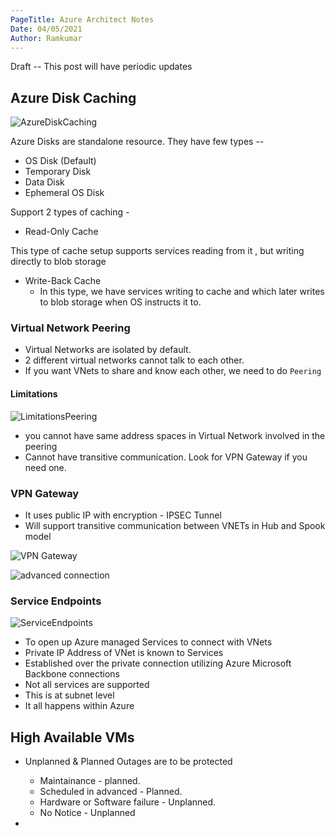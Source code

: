 ```yaml
---
PageTitle: Azure Architect Notes
Date: 04/05/2021
Author: Ramkumar
---
```


Draft -- This post will have periodic updates

## Azure Disk Caching 

![AzureDiskCaching](/img/azure/AzureDisksCaching.png)

Azure Disks are standalone resource. They have few types -- 

- OS Disk (Default)
- Temporary Disk 
- Data Disk 
- Ephemeral OS Disk

Support 2 types of caching -

- Read-Only Cache 

This type of cache setup supports services reading from it , but writing directly to blob storage 
- Write-Back Cache 
    - In this type, we have services writing to cache and which later writes to blob storage when OS instructs it to. 


### Virtual Network Peering 

- Virtual Networks are isolated by default. 
- 2 different virtual networks cannot talk to each other. 
- If you want VNets to share and know each other, we need to do `Peering` 

#### Limitations 

![LimitationsPeering](/img/azure/PeeringLimitations.png)

- you cannot have same address spaces in Virtual Network involved in the peering 
- Cannot have transitive communication. Look for VPN Gateway if you need one. 


### VPN Gateway

- It uses public IP with encryption - IPSEC Tunnel 
- Will support transitive communication between VNETs in Hub and Spook model 

![VPN Gateway](/img/azure/VPN_gateway.png)

![advanced connection](/img/azure/Adv_vnet_connection.png)


### Service Endpoints

![ServiceEndpoints](/img/azure/ServiceEndpoints.png)

- To open up Azure managed Services to connect with VNets
- Private IP Address of VNet is known to Services 
- Established over the private connection utilizing Azure Microsoft Backbone connections 
- Not all services are supported
- This is at subnet level
- It all happens within Azure 


## High Available VMs

- Unplanned & Planned Outages are to be protected 
    - Maintainance - planned.
    - Scheduled in advanced - Planned. 
    - Hardware or Software failure - Unplanned.
    - No Notice - Unplanned 

- 




